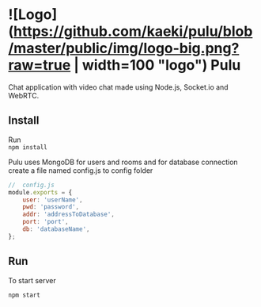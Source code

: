 # ![Logo](https://github.com/kaeki/pulu/blob/master/public/img/logo-big.png?raw=true | width=100 "logo") Pulu

Chat application with video chat made using Node.js, Socket.io and WebRTC.

## Install

Run  
`npm install`

Pulu uses MongoDB for users and rooms and for database connection create a 
file named config.js to config folder
```javascript
//  config.js
module.exports = {
    user: 'userName',
    pwd: 'password',
    addr: 'addressToDatabase',
    port: 'port',
    db: 'databaseName',
};
``` 

## Run

To start server

`npm start`

